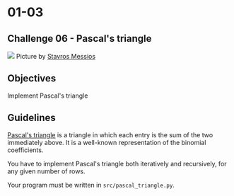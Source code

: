 # 01-03

## Challenge 06 - Pascal's triangle

![](https://images.unsplash.com/photo-1544005940-c3f248858ee2?ixlib=rb-1.2.1&q=80&fm=jpg&crop=entropy&cs=tinysrgb&w=1080&fit=max&ixid=eyJhcHBfaWQiOjEyMDd9)
Picture by [Stavros Messios](https://unsplash.com/@smessios)

## Objectives
Implement Pascal's triangle

## Guidelines
[Pascal's triangle](https://en.wikipedia.org/wiki/Pascal%27s_triangle) is a triangle in which each entry is the sum of the two immediately above. It is a well-known representation of the binomial coefficients.

You have to implement Pascal's triangle both iteratively and recursively, for any given number of rows.

Your program must be written in `src/pascal_triangle.py`.